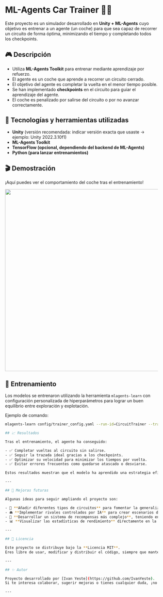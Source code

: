 # ML-Agents Car Trainer 🚗🤖

Este proyecto es un simulador desarrollado en **Unity + ML-Agents** cuyo objetivo es entrenar a un agente (un coche) para que sea capaz de recorrer un circuito de forma óptima, minimizando el tiempo y completando todos los checkpoints.

## 🎮 Descripción

- Utiliza **ML-Agents Toolkit** para entrenar mediante aprendizaje por refuerzo.
- El agente es un coche que aprende a recorrer un circuito cerrado.
- El objetivo del agente es completar la vuelta en el menor tiempo posible.
- Se han implementado **checkpoints** en el circuito para guiar el aprendizaje del agente.
- El coche es penalizado por salirse del circuito o por no avanzar correctamente.

## 🧠 Tecnologías y herramientas utilizadas

- **Unity** (versión recomendada: indicar versión exacta que usaste → ejemplo: Unity 2022.3.10f1)
- **ML-Agents Toolkit**
- **TensorFlow (opcional, dependiendo del backend de ML-Agents)**
- **Python (para lanzar entrenamientos)**

## 🎬 Demostración

¡Aquí puedes ver el comportamiento del coche tras el entrenamiento!

<img src="./CocheFinalGIF.gif" width="600">



## 🚦 Entrenamiento

Los modelos se entrenaron utilizando la herramienta `mlagents-learn` con configuración personalizada de hiperparámetros para lograr un buen equilibrio entre exploración y explotación.

Ejemplo de comando:

```bash
mlagents-learn config/trainer_config.yaml --run-id=CircuitTrainer --train

## 📈 Resultados

Tras el entrenamiento, el agente ha conseguido:

- ✅ Completar vueltas al circuito sin salirse.
- ✅ Seguir la trazada ideal gracias a los checkpoints.
- ✅ Optimizar su velocidad para minimizar los tiempos por vuelta.
- ✅ Evitar errores frecuentes como quedarse atascado o desviarse.

Estos resultados muestran que el modelo ha aprendido una estrategia eficaz para recorrer el circuito de manera estable y eficiente.

---

## 🚧 Mejoras futuras

Algunas ideas para seguir ampliando el proyecto son:

- 🔧 **Añadir diferentes tipos de circuitos** para fomentar la generalización del agente.
- 🚘 **Implementar rivales controlados por IA** para crear escenarios de competición.
- 🧠 **Desarrollar un sistema de recompensas más complejo**, teniendo en cuenta criterios como velocidad óptima o trazada perfecta.
- 📊 **Visualizar las estadísticas de rendimiento** directamente en la interfaz de Unity.

---

## 📜 Licencia

Este proyecto se distribuye bajo la **Licencia MIT**.  
Eres libre de usar, modificar y distribuir el código, siempre que mantengas los créditos al autor original.

---

## ✨ Autor

Proyecto desarrollado por [Ivan Yeste](https://github.com/IvanYeste).  
Si te interesa colaborar, sugerir mejoras o tienes cualquier duda, ¡no dudes en contactar o abrir un issue en el repositorio!

---
